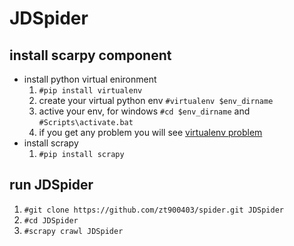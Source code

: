 # JDSpider
## install scarpy component
* install python virtual enironment
    1. `#pip install virtualenv`
    2. create your virtual python env `#virtualenv $env_dirname`
    3. active your env, for windows `#cd $env_dirname` and `#Scripts\activate.bat`
    2. if you get any problem you will see [virtualenv problem](https://doc.scrapy.org/en/1.3/intro/install.html#intro-using-virtualenv)
* install scrapy
    1. `#pip install scrapy`
## run JDSpider
1. `#git clone https://github.com/zt900403/spider.git JDSpider`
2. `#cd JDSpider`
3. `#scrapy crawl JDSpider`